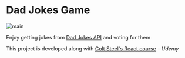 # Dad Jokes Game

![main](https://res.cloudinary.com/ddjb3qdew/image/upload/v1641682038/dad-jokes_eswfzt.png)

Enjoy getting jokes from [Dad Jokes API](https://icanhazdadjoke.com/api) and voting for them

This project is developed along with [Colt Steel's React course](https://www.udemy.com/course/modern-react-bootcamp) - *Udemy*
